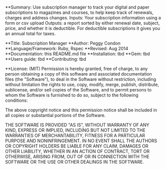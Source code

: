 **Summary:
Use subscription manager to track your digital and paper subscriptions to magazines and courses, to help keep track of renewals, charges and address changes.
Inputs: Your subscription information using a form or csv upload
Outputs: a report sorted by either renewal date, subject, price, and whether it is deductible. For deductible subscriptions it gives you an annual total for taxes.
 
**Title: Subscription Manager
**Author: Peggy Condon
**Language/Framework: Ruby, Rspec
**Revised: Aug 2014
**Documentation: this README.md file
**Installation: tbd
**Gem: tbd
**Users guide: tbd
**Contributing: tbd

**License: (MIT)
Permission is hereby granted, free of charge, to any person obtaining a copy of this software and associated documentation files (the "Software"), to deal in the Software without restriction, including without limitation the rights to use, copy, modify, merge, publish, distribute, sublicense, and/or sell copies of the Software, and to permit persons to whom the Software is furnished to do so, subject to the following conditions:

The above copyright notice and this permission notice shall be included in all copies or substantial portions of the Software.

THE SOFTWARE IS PROVIDED "AS IS", WITHOUT WARRANTY OF ANY KIND, EXPRESS OR IMPLIED, INCLUDING BUT NOT LIMITED TO THE WARRANTIES OF MERCHANTABILITY, FITNESS FOR A PARTICULAR PURPOSE AND NONINFRINGEMENT. IN NO EVENT SHALL THE AUTHORS OR COPYRIGHT HOLDERS BE LIABLE FOR ANY CLAIM, DAMAGES OR OTHER LIABILITY, WHETHER IN AN ACTION OF CONTRACT, TORT OR OTHERWISE, ARISING FROM, OUT OF OR IN CONNECTION WITH THE SOFTWARE OR THE USE OR OTHER DEALINGS IN THE SOFTWARE.



